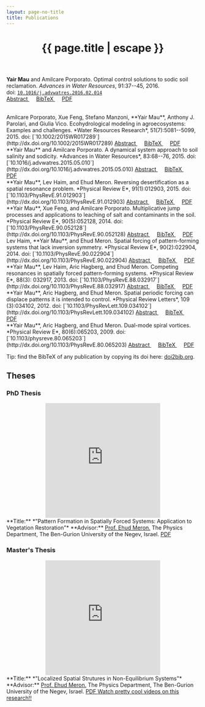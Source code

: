 ```yaml
---
layout: page-no-title
title: Publications
---
```


<header class="post-header">
    <h1 class="post-title" style="text-align:center"><i class="fas fa-file-alt fa-fw fa-lg svv"></i>{{ page.title | escape }}</h1>
</header>
    
<i class="far fa-file fa-fw fa-lg svv"></i>
**Yair Mau** and Amilcare Porporato. Optimal control solutions to sodic soil reclamation. *Advances in Water Resources*, 91:37--45, 2016.  
doi: [`10.1016/j.advwatres.2016.02.014`](http://dx.doi.org/10.1016/j.advwatres.2016.02.014)  
<a href="javascript:void(0);" onClick="toggleDiv('abstract-mau2016optimal')">Abstract <i class="fas fa-plus-square"></i></a>&emsp;
<a href="javascript:void(0);" onClick="toggleDiv('bib-mau2016optimal')">BibTeX <i class="fas fa-plus-square"></i></a>&emsp;
<a href="/archive/papers/mau-2016-Optimal control solutions to sodic soil reclamation.pdf" target="_blank">PDF <i class="fas fa-file-pdf" aria-hidden="true"></i></a>
<div id="abstract-mau2016optimal" style="display:none;">
  We study the reclamation process of a sodic soil by irrigation with water amended with calcium cations. In order to explore the entire range of time-dependent strategies, this task is framed as an optimal control problem, where the amendment rate is the control and the total rehabilitation time is the quantity to be minimized. We use a minimalist model of vertically averaged soil salinity and sodicity, in which the main feedback controlling the dynamics is the nonlinear coupling of soil water and exchange complex, given by the Gapon equation. We show that the optimal solution is a bang–bang control strategy, where the amendment rate is discontinuously switched along the process from a maximum value to zero. The solution enables a reduction in remediation time of about 50%, compared with the continuous use of good-quality irrigation water. Because of its general structure, the bang–bang solution is also shown to work for the reclamation of other soil conditions, such as saline–sodic soils. The novelty in our modeling approach is the capability of searching the entire “strategy space” for optimal time-dependent protocols. The optimal solutions found for the minimalist model can be then fine-tuned by experiments and numerical simulations, applicable to realistic conditions that include spatial variability and heterogeneities.
</div>
<div id="bib-mau2016optimal" style="display:none; font-family:monospace;">
@article{mau2016optimal,<br>&nbsp;&nbsp;
  doi = {10.1016/j.advwatres.2016.02.014},<br>&nbsp;&nbsp;
  year  = {2016},<br>&nbsp;&nbsp;
  publisher = {Elsevier {BV}},<br>&nbsp;&nbsp;
  volume = {91},<br>&nbsp;&nbsp;
  pages = {37--45},<br>&nbsp;&nbsp;
  author = {Yair Mau and Amilcare Porporato},<br>&nbsp;&nbsp;
  title = {Optimal control solutions to sodic soil reclamation},<br>&nbsp;&nbsp;
  journal = {Advances in Water Resources}<br>}
</div>

<br>
<i class="far fa-file fa-fw fa-lg svv"></i>
Amilcare Porporato, Xue Feng, Stefano Manzoni, **Yair Mau**, Anthony J. Parolari, and Giulia Vico. Ecohydrological modeling in agroecosystems: Examples and challenges. *Water Resources Research*, 51(7):5081--5099, 2015.  
doi: [`10.1002/2015WR017289`](http://dx.doi.org/10.1002/2015WR017289)  
<a href="javascript:void(0);" onClick="toggleDiv('abstract-porporato2015ecohydrological')">Abstract <i class="fas fa-plus-square"></i></a>&emsp;
<a href="javascript:void(0);" onClick="toggleDiv('bib-porporato2015ecohydrological')">BibTeX <i class="fas fa-plus-square"></i></a>&emsp;
<a href="/archive/papers/porporato-2015-Ecohydrological modeling in agroecosystems-Examples and challenges.pdf" target="_blank">PDF <i class="fas fa-file-pdf" aria-hidden="true"></i></a>
<div id="abstract-porporato2015ecohydrological" style="display:none;">
Human societies are increasingly altering the water and biogeochemical cycles to both improve ecosystem productivity and reduce risks associated with the unpredictable variability of climatic drivers. These alterations, however, often cause large negative environmental consequences, raising the question as to how societies can ensure a sustainable use of natural resources for the future. Here we discuss how ecohydrological modeling may address these broad questions with special attention to agroecosystems. The challenges related to modeling the two-way interaction between society and environment are illustrated by means of a dynamical model in which soil and water quality supports the growth of human society but is also degraded by excessive pressure, leading to critical transitions and sustained societal growth-collapse cycles. We then focus on the coupled dynamics of soil water and solutes (nutrients or contaminants), emphasizing the modeling challenges, presented by the strong nonlinearities in the soil and plant system and the unpredictable hydroclimatic forcing, that need to be overcome to quantitatively analyze problems of soil water sustainability in both natural and agricultural ecosystems. We discuss applications of this framework to problems of irrigation, soil salinization, and fertilization and emphasize how optimal solutions for large-scale, long-term planning of soil and water resources in agroecosystems under uncertainty could be provided by methods from stochastic control, informed by physically and mathematically sound descriptions of ecohydrological and biogeochemical interactions.
</div>
<div id="bib-porporato2015ecohydrological" style="display:none; font-family:monospace;">
@article{porporato2015ecohydrological,<br>&nbsp;&nbsp;
  doi = {10.1002/2015wr017289},<br>&nbsp;&nbsp;
  year  = {2015},<br>&nbsp;&nbsp;
  publisher = {Wiley-Blackwell},<br>&nbsp;&nbsp;
  author = {Amilcare Porporato and Xue Feng and Stefano Manzoni and Yair Mau and Anthony J. Parolari and Giulia Vico},<br>&nbsp;&nbsp;
  title = {Ecohydrological modeling in agroecosystems: Examples and challenges},<br>&nbsp;&nbsp;
  journal = {Water Resources Research},<br>&nbsp;&nbsp;
  volume = {51},<br>&nbsp;&nbsp;
  number = {7},<br>&nbsp;&nbsp;
  pages = {5081--5099},<br>
}
</div>

<br>
<i class="far fa-file fa-fw fa-lg svv"></i>
**Yair Mau** and Amilcare Porporato. A dynamical system approach to soil salinity and sodicity. *Advances in Water Resources*, 83:68--76, 2015.  
doi: [`10.1016/j.advwatres.2015.05.010`](http://dx.doi.org/10.1016/j.advwatres.2015.05.010)  
<a href="javascript:void(0);" onClick="toggleDiv('abstract-mau2015dynamical')">Abstract <i class="fas fa-plus-square"></i></a>&emsp;
<a href="javascript:void(0);" onClick="toggleDiv('bib-mau2015dynamical')">BibTeX <i class="fas fa-plus-square"></i></a>&emsp;
<a href="/archive/papers/mau-2015-A dynamical system approach to soil salinity and sodicity.pdf" target="_blank">PDF <i class="fas fa-file-pdf" aria-hidden="true"></i></a>
<div id="abstract-mau2015dynamical" style="display:none;">
Soil salinity and sodicity impose severe constrains to agriculture, especially in arid and semi-arid regions, where good-quality water for irrigation is scarce. While detailed models have been proposed in the past to describe the dynamics of salt and sodium in the soil, they typically require cumbersome calculations and are not amenable to theoretical analysis. Here we present an analytical model for the dynamics of salinity and sodicity in the root zone. We determine the dependence of steady-state salinity and sodicity levels on irrigation water quality and derive the trajectories in the phase space. The only stationary solution the equations admit is a stable node. Through numerical integration and analysis of the eigenvalues of the derived two-dimensional system of equations, the slower time scale associated with sodification is quantified with respect to the faster time scale associated to salinization. The role of different cation exchange equations (Gapon and Vanselow conventions) are shown to be practically the same with regard to the phase-space dynamics and the time scales. The results can be applied in controlling for low levels of salinity and sodicity, and in planning remediation strategies that are timely and economical.
</div>
<div id="bib-mau2015dynamical" style="display:none; font-family:monospace;">
@article{mau2015dynamical,<br>&nbsp;&nbsp;
  year  = {2015},<br>&nbsp;&nbsp;
  publisher = {Elsevier {BV}},<br>&nbsp;&nbsp;
  volume = {83},<br>&nbsp;&nbsp;
  pages = {68--76},<br>&nbsp;&nbsp;
  author = {Yair Mau and Amilcare Porporato},<br>&nbsp;&nbsp;
  title = {A dynamical system approach to soil salinity and sodicity},<br>&nbsp;&nbsp;
  journal = {Advances in Water Resources},<br>&nbsp;&nbsp;
  doi = {10.1016/j.advwatres.2015.05.010},<br>
}
</div>

<br>
<i class="far fa-file fa-fw fa-lg svv"></i>
**Yair Mau**, Lev Haim, and Ehud Meron. Reversing desertification as a spatial resonance problem. *Physical Review E*, 91(1):012903, 2015.  
doi: [`10.1103/PhysRevE.91.012903`](http://dx.doi.org/10.1103/PhysRevE.91.012903)  
<a href="javascript:void(0);" onClick="toggleDiv('abstract-mau2015reversing')">Abstract <i class="fas fa-plus-square"></i></a>&emsp;
<a href="javascript:void(0);" onClick="toggleDiv('bib-mau2015reversing')">BibTeX <i class="fas fa-plus-square"></i></a>&emsp;
<a href="/archive/papers/mau-2015-Reversing desertification as a spatial resonance problem.pdf" target="_blank">PDF <i class="fas fa-file-pdf" aria-hidden="true"></i></a>
<div id="abstract-mau2015reversing" style="display:none;">
An important environmental application of pattern control by periodic spatial forcing is the restoration of vegetation patterns in water-limited ecosystems that went through desertification. Vegetation restoration is often based on periodic landscape modulations that intercept overland water flow and form favorable conditions for vegetation growth. Viewing this method as a spatial resonance problem, we show that plain realizations of this method, assuming a complete vegetation response to the imposed modulation pattern, suffer from poor resilience to rainfall variability. By contrast, less intuitive realizations, based on the inherent spatial modes of vegetation growth and involving partial vegetation implantation, can be highly resilient and equally productive. We derive these results using two complementary models, a realistic vegetation model, and a simple pattern formation model that lends itself to mathematical analysis and highlights the universal aspects of the behaviors found with the vegetation model. We focus on reversing desertification as an outstanding environmental problem, but the main conclusions hold for any spatially forced system near the onset of a finite-wave-number instability that is subjected to noisy conditions.
</div>
<div id="bib-mau2015reversing" style="display:none; font-family:monospace;">
@article{mau2015reversing,<br>&nbsp;&nbsp;
  title={Reversing desertification as a spatial resonance problem},<br>&nbsp;&nbsp;
  author={Yair Mau and Lev Haim and Ehud Meron},<br>&nbsp;&nbsp;
  journal={Physical Review E},<br>&nbsp;&nbsp;
  volume={91},<br>&nbsp;&nbsp;
  number={1},<br>&nbsp;&nbsp;
  pages={012903},<br>&nbsp;&nbsp;
  year={2015},<br>&nbsp;&nbsp;
  publisher={APS},<br>&nbsp;&nbsp;
  doi = {10.1103/physreve.91.012903},<br>
}
</div>

<br>
<i class="far fa-file fa-fw fa-lg svv"></i>
**Yair Mau**, Xue Feng, and Amilcare Porporato. Multiplicative jump processes and applications to leaching of salt and contaminants in the soil. *Physical Review E*, 90(5):052128, 2014.  
doi: [`10.1103/PhysRevE.90.052128`](http://dx.doi.org/10.1103/PhysRevE.90.052128)  
<a href="javascript:void(0);" onClick="toggleDiv('abstract-mau2014multiplicative')">Abstract <i class="fas fa-plus-square"></i></a>&emsp;
<a href="javascript:void(0);" onClick="toggleDiv('bib-mau2014multiplicative')">BibTeX <i class="fas fa-plus-square"></i></a>&emsp;
<a href="/archive/papers/mau-2014-Multiplicative jump processes and applications to leaching of salt and contaminants in the soil.pdf" target="_blank">PDF <i class="fas fa-file-pdf" aria-hidden="true"></i></a>
<div id="abstract-mau2014multiplicative" style="display:none;">
We consider simple systems driven multiplicatively by white shot noise, which appear in the modeling of the dynamics of soil nutrients and contaminants. The dynamics of these systems is analyzed in two ways: solving a hierarchy of linear ordinary differential equations for the moments, which gives a time scale of convergence of the stationary probability density function; and characterizing the crossing properties, such as the mean first-passage time and the mean frequency of level crossing. These results are readily applicable to the study of geophysical systems, such as the problem of accumulation of salt in the root zone, i.e., soil salinization.
</div>
<div id="bib-mau2014multiplicative" style="display:none; font-family:monospace;">
@article{mau2014multiplicative,<br>&nbsp;&nbsp;
  title={Multiplicative jump processes and applications to leaching of salt and contaminants in the soil},<br>&nbsp;&nbsp;
  author={Yair Mau and Xue Feng and Amilcare Porporato},<br>&nbsp;&nbsp;
  journal={Physical Review E},<br>&nbsp;&nbsp;
  volume={90},<br>&nbsp;&nbsp;
  number={5},<br>&nbsp;&nbsp;
  pages={052128},<br>&nbsp;&nbsp;
  year={2014},<br>&nbsp;&nbsp;
  publisher={APS},<br>&nbsp;&nbsp;
  doi = {10.1103/physreve.90.052128},<br>
}
</div>

<br>
<i class="far fa-file fa-fw fa-lg svv"></i>
Lev Haim, **Yair Mau**, and Ehud Meron. Spatial forcing of pattern-forming systems that lack inversion symmetry. *Physical Review E*, 90(2):022904, 2014.  
doi: [`10.1103/PhysRevE.90.022904`](http://dx.doi.org/10.1103/PhysRevE.90.022904)  
<a href="javascript:void(0);" onClick="toggleDiv('abstract-haim2014spatial')">Abstract <i class="fas fa-plus-square"></i></a>&emsp;
<a href="javascript:void(0);" onClick="toggleDiv('bib-haim2014spatial')">BibTeX <i class="fas fa-plus-square"></i></a>&emsp;
<a href="/archive/papers/haim-2014-Spatial forcing of pattern-forming systems that lack inversion symmetry.pdf" target="_blank">PDF <i class="fas fa-file-pdf" aria-hidden="true"></i></a>
<div id="abstract-haim2014spatial" style="display:none;">
The entrainment of periodic patterns to spatially periodic parametric forcing is studied. Using a weak nonlinear analysis of a simple pattern formation model we study the resonant responses of one-dimensional systems that lack inversion symmetry. Focusing on the first three n:1 resonances, in which the system adjusts its wavenumber to one 
nth of the forcing wavenumber, we delineate commonalities and differences among the resonances. Surprisingly, we find that all resonances show multiplicity of stable phase states, including the 1:1 resonance. The phase states in the 2:1 and 3:1 resonances, however, differ from those in the 1:1 resonance in remaining symmetric even when the inversion symmetry is broken. This is because of the existence of a discrete translation symmetry in the forced system. As a consequence, the 2:1 and 3:1 resonances show stationary phase fronts and patterns, whereas phase fronts within the 1:1 resonance are propagating and phase patterns are transients. In addition, we find substantial differences between the 2:1 resonance and the other two resonances. While the pattern forming instability in the 2:1 resonance is supercritical, in the 1:1 and 3:1 resonances it is subcritical, and while the inversion asymmetry extends the ranges of resonant solutions in the 1:1 and 3:1 resonances, it has no effect on the 2:1 resonance range. We conclude by discussing a few open questions.
</div>
<div id="bib-haim2014spatial" style="display:none; font-family:monospace;">
@article{haim2014spatial,<br>&nbsp;&nbsp;
  title={Spatial forcing of pattern-forming systems that lack inversion symmetry},<br>&nbsp;&nbsp;
  author={Lev Haim and Yair Mau and Ehud Meron},<br>&nbsp;&nbsp;
  journal={Physical Review E},<br>&nbsp;&nbsp;
  volume={90},<br>&nbsp;&nbsp;
  number={2},<br>&nbsp;&nbsp;
  pages={022904},<br>&nbsp;&nbsp;
  year={2014},<br>&nbsp;&nbsp;
  publisher={APS},<br>&nbsp;&nbsp;
  doi = {10.1103/physreve.90.022904},<br>
}
</div>

<br>
<i class="far fa-file fa-fw fa-lg svv"></i>
**Yair Mau**, Lev Haim, Aric Hagberg, and Ehud Meron. Competing resonances in spatially forced pattern-forming systems. *Physical Review E*, 88(3): 032917, 2013.  
doi: [`10.1103/PhysRevE.88.032917`](http://dx.doi.org/10.1103/PhysRevE.88.032917)  
<a href="javascript:void(0);" onClick="toggleDiv('abstract-mau2013competing')">Abstract <i class="fas fa-plus-square"></i></a>&emsp;
<a href="javascript:void(0);" onClick="toggleDiv('bib-mau2013competing')">BibTeX <i class="fas fa-plus-square"></i></a>&emsp;
<a href="/archive/papers/mau-2013-Competing resonances in spatially forced pattern-forming systems.pdf" target="_blank">PDF <i class="fas fa-file-pdf" aria-hidden="true"></i></a>
<div id="abstract-mau2013competing" style="display:none;">
Spatial periodic forcing can entrain a pattern-forming system in the same way as temporal periodic forcing can entrain an oscillator. The forcing can lock the pattern's wave number to a fraction of the forcing wave number within tonguelike domains in the forcing parameter plane, it can increase the pattern's amplitude, and it can also create patterns below their onset. We derive these results using a multiple-scale analysis of a spatially forced Swift-Hohenberg equation in one spatial dimension. In two spatial dimensions the one-dimensional forcing can induce a symmetry-breaking instability that leads to two-dimensional (2D) patterns, rectangular or oblique. These patterns resonate with the forcing by locking their wave-vector component in the forcing direction to half the forcing wave number. The range of this type of 2:1 resonance overlaps with the 1:1 resonance tongue of stripe patterns. Using a multiple-scale analysis in the overlap region we show that the 2D patterns can destabilize the 1:1 resonant stripes even at exact resonance. This result sheds new light on the use of spatial periodic forcing for controlling patterns.
</div>
<div id="bib-mau2013competing" style="display:none; font-family:monospace;">
@article{mau2013competing,<br>&nbsp;&nbsp;
  title={Competing resonances in spatially forced pattern-forming systems},<br>&nbsp;&nbsp;
  author={Yair Mau and Lev Haim and Aric Hagberg and Ehud Meron},<br>&nbsp;&nbsp;
  journal={Physical Review E},<br>&nbsp;&nbsp;
  volume={88},<br>&nbsp;&nbsp;
  number={3},<br>&nbsp;&nbsp;
  pages={032917},<br>&nbsp;&nbsp;
  year={2013},<br>&nbsp;&nbsp;
  publisher={APS},<br>&nbsp;&nbsp;
  doi = {10.1103/physreve.88.032917},<br>
}
</div>

<br>
<i class="far fa-file fa-fw fa-lg svv"></i>
**Yair Mau**, Aric Hagberg, and Ehud Meron. Spatial periodic forcing can displace patterns it is intended to control. *Physical Review Letters*, 109 (3):034102, 2012.  
doi: [`10.1103/PhysRevLett.109.034102`](http://dx.doi.org/10.1103/PhysRevLett.109.034102)  
<a href="javascript:void(0);" onClick="toggleDiv('abstract-mau2012spatial')">Abstract <i class="fas fa-plus-square"></i></a>&emsp;
<a href="javascript:void(0);" onClick="toggleDiv('bib-mau2012spatial')">BibTeX <i class="fas fa-plus-square"></i></a>&emsp;
<a href="/archive/papers/mau-2012-Spatial periodic forcing can displace patterns it is intended to control.pdf" target="_blank">PDF <i class="fas fa-file-pdf" aria-hidden="true"></i></a>
<div id="abstract-mau2012spatial" style="display:none;">
Spatial periodic forcing of pattern-forming systems is an important, but lightly studied, method of controlling patterns. It can be used to control the amplitude and wave number of one-dimensional periodic patterns, to stabilize unstable patterns, and to induce them below instability onset. We show that, although in one spatial dimension the forcing acts to reinforce the patterns, in two dimensions it acts to destabilize or displace them by inducing two-dimensional rectangular and oblique patterns.
</div>
<div id="bib-mau2012spatial" style="display:none; font-family:monospace;">
@article{mau2012spatial,<br>&nbsp;&nbsp;
  title={Spatial periodic forcing can displace patterns it is intended to control},<br>&nbsp;&nbsp;
  author={Yair Mau and Aric Hagberg and Ehud Meron},<br>&nbsp;&nbsp;
  journal={Physical Review Letters},<br>&nbsp;&nbsp;
  volume={109},<br>&nbsp;&nbsp;
  number={3},<br>&nbsp;&nbsp;
  pages={034102},<br>&nbsp;&nbsp;
  year={2012},<br>&nbsp;&nbsp;
  publisher={APS},<br>&nbsp;&nbsp;
  doi = {10.1103/physrevlett.109.034102},<br>
}
</div>

<br>
<i class="far fa-file fa-fw fa-lg svv"></i>
**Yair Mau**, Aric Hagberg, and Ehud Meron. Dual-mode spiral vortices. *Physical Review E*, 80(6):065203, 2009.  
doi: [`10.1103/physreve.80.065203`](http://dx.doi.org/10.1103/PhysRevE.80.065203)  
<a href="javascript:void(0);" onClick="toggleDiv('abstract-mau2009dual')">Abstract <i class="fas fa-plus-square"></i></a>&emsp;
<a href="javascript:void(0);" onClick="toggleDiv('bib-mau2009dual')">BibTeX <i class="fas fa-plus-square"></i></a>&emsp;
<a href="/archive/papers/mau-2009-Dual-mode spiral vortices.pdf" target="_blank">PDF <i class="fas fa-file-pdf" aria-hidden="true"></i></a>
<div id="abstract-mau2009dual" style="display:none;">
We show that spiral vortices in oscillatory systems can lose stability to secondary modes to form dual-mode spiral vortices. The secondary modes grow at the vortex core where the oscillation amplitude vanishes but are nonlinearly damped by the oscillatory mode away from the core. Gradients of the oscillation phase, induced by the hosted secondary mode, can lead to additional hosting events that culminate in periodic core oscillations or in a novel form of spatiotemporal chaos. The results of this study apply to physical, chemical, and biological systems that go through cusp-Hopf, fold-Hopf, and Hopf-Turing bifurcations.
</div>
<div id="bib-mau2009dual" style="display:none; font-family:monospace;">
@article{mau2009dual,<br>&nbsp;&nbsp;
  title={Dual-mode spiral vortices},<br>&nbsp;&nbsp;
  author={Yair Mau and Aric Hagberg and Ehud Meron},<br>&nbsp;&nbsp;
  journal={Physical Review E},<br>&nbsp;&nbsp;
  volume={80},<br>&nbsp;&nbsp;
  number={6},<br>&nbsp;&nbsp;
  pages={065203},<br>&nbsp;&nbsp;
  year={2009},<br>&nbsp;&nbsp;
  publisher={APS},<br>&nbsp;&nbsp;
  doi = {10.1103/physreve.80.065203},<br>
}
</div>

Tip: find the BibTeX of any publication by copying its doi here: [doi2bib.org](http://www.doi2bib.org/#/doi]).

## Theses
### PhD Thesis
<center><iframe width="300" height="300" src="https://www.youtube.com/embed/-82IhHkb1rc?rel=0" frameborder="0" gesture="media" allow="encrypted-media" allowfullscreen></iframe></center>  
**Title:** *"Pattern Formation in Spatially Forced Systems: Application to Vegetation Restoration"*  
**Advisor:** <a href="http://in.bgu.ac.il/en/bidr/SIDEER/DSEEP/Ehud_Meron/Pages/default.aspx" target="_blank">Prof. Ehud Meron.</a>  
The Physics Department, The Ben-Gurion University of the Negev, Israel.  
<a href="/archive/papers/mau2013-phd_final_version.pdf" target="_blank">PDF <i class="fas fa-file-pdf" aria-hidden="true"></i></a>  


### Master's Thesis
<center><iframe width="300" height="300" src="https://www.youtube.com/embed/aE8mYeUUTZY?rel=0" frameborder="0" gesture="media" allow="encrypted-media" allowfullscreen></iframe></center>
**Title:** *"Localized Spatial Strutures in Non-Equilibrium Systems"*  
**Advisor:** <a href="http://in.bgu.ac.il/en/bidr/SIDEER/DSEEP/Ehud_Meron/Pages/default.aspx" target="_blank">Prof. Ehud Meron.</a>  
The Physics Department, The Ben-Gurion University of the Negev, Israel.  
<a href="/archive/papers/msc_thesis_yair11.pdf" target="_blank">PDF <i class="fas fa-file-pdf" aria-hidden="true"></i></a>  
<a href="/publications/masters" target="_blank">Watch pretty cool videos on this research!!</a>


<script type="text/javascript" src="https://ajax.googleapis.com/ajax/libs/jquery/3.2.1/jquery.min.js"></script>
<script type="text/javascript">
function toggleDiv(divId) {
    var clicked = $(this);
    $(document.activeElement).find('i').toggleClass('fa-plus-square fa-minus-square')
    $("#"+divId).slideToggle('slow');
}
</script>

<script src="https://ajax.googleapis.com/ajax/libs/jquery/3.2.1/jquery.min.js"></script>
